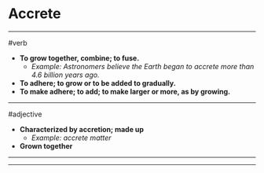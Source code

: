 # Accrete
---
#verb
- **To grow together, combine; to fuse.**
	- _Example: Astronomers believe the Earth began to accrete more than 4.6 billion years ago._
- **To adhere; to grow or to be added to gradually.**
- **To make adhere; to add; to make larger or more, as by growing.**
---
#adjective
- **Characterized by accretion; made up**
	- _Example: accrete matter_
- **Grown together**
---
---

